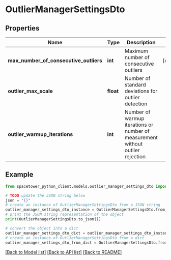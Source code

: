# OutlierManagerSettingsDto


## Properties

Name | Type | Description | Notes
------------ | ------------- | ------------- | -------------
**max_number_of_consecutive_outliers** | **int** | Maximum number of consecutive outliers | [optional] 
**outlier_max_scale** | **float** | Number of standard deviations for outlier detection | 
**outlier_warmup_iterations** | **int** | Number of warmup iterations or number of measurement without outlier rejection | 

## Example

```python
from spacetower_python_client.models.outlier_manager_settings_dto import OutlierManagerSettingsDto

# TODO update the JSON string below
json = "{}"
# create an instance of OutlierManagerSettingsDto from a JSON string
outlier_manager_settings_dto_instance = OutlierManagerSettingsDto.from_json(json)
# print the JSON string representation of the object
print(OutlierManagerSettingsDto.to_json())

# convert the object into a dict
outlier_manager_settings_dto_dict = outlier_manager_settings_dto_instance.to_dict()
# create an instance of OutlierManagerSettingsDto from a dict
outlier_manager_settings_dto_from_dict = OutlierManagerSettingsDto.from_dict(outlier_manager_settings_dto_dict)
```
[[Back to Model list]](../README.md#documentation-for-models) [[Back to API list]](../README.md#documentation-for-api-endpoints) [[Back to README]](../README.md)


